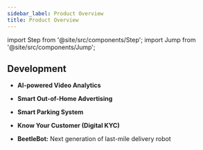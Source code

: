 ```yaml
---
sidebar_label: Product Overview
title: Product Overview
---
```


import Step from '@site/src/components/Step';
import Jump from '@site/src/components/Jump';

## Development

- **AI-powered Video Analytics**

- **Smart Out-of-Home Advertising**

- **Smart Parking System**

- **Know Your Customer (Digital KYC)**

- **BeetleBot:** Next generation of last-mile delivery robot
